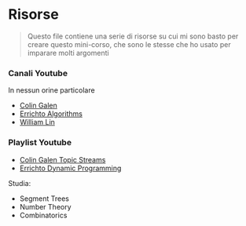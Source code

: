 # Risorse
> Questo file contiene una serie di risorse su cui mi sono basto per creare questo mini-corso, che sono le stesse che ho usato per imparare molti argomenti

### Canali Youtube
In nessun orine particolare
- [Colin Galen](https://www.youtube.com/@ColinGalen)
- [Errichto Algorithms](https://www.youtube.com/@Errichto)
- [William Lin](https://www.youtube.com/@tmwilliamlin168)

### Playlist Youtube
- [Colin Galen Topic Streams](https://www.youtube.com/playlist?list=PLDjGkpToBsYCaRoQ-_S5MRxYMuKgHD62w)
- [Errichto Dynamic Programming](https://www.youtube.com/playlist?list=PLl0KD3g-oDOGJUdmhFk19LaPgrfmAGQfo)


Studia:
- Segment Trees
- Number Theory
- Combinatorics